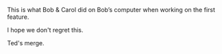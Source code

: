 This is what Bob & Carol did on Bob’s computer when working on the first feature.

I hope we don't regret this.


Ted's merge. 

